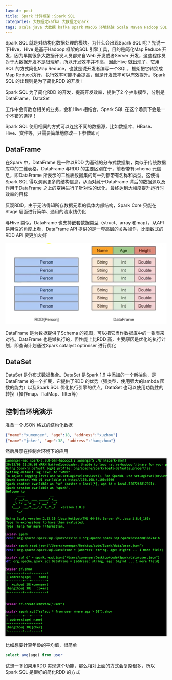 ```yaml
---
layout: post
title: Spark 计算框架：Spark SQL
categories: 大数据之kafka 大数据之spark
tags: scala java 大数据 kafka spark MacOS 环境搭建 Scala Maven Hadoop SQL Hive 关系型数据库 结构化数据 RDD RDMS 数仓 
---
```


Spark SQL 就是对结构化数据处理的模块。为什么会出现Spark SQL 呢？先说一下Hive，Hive 是基于Hadoop 框架的SQL 引擎工具，目的是简化Map Reduce 开发，因为早期很多大数据开发人员都来自Web 开发或者Server 开发，这些程序员对于大数据开发不是很理解，所以开发效率并不高，因此Hive 就出现了，它用SQL 的方式简化Map Reduce，也就是说开发者编写一个SQL，框架把它转换成Map Reduce执行，执行效率可能不会提高，但是开发效率可以有效提升。Spark SQL 的出现则是为了简化RDD 的开发！

Spark SQL 为了简化RDD 的开发，提高开发效率，提供了2 个抽象模型，分别是DataFrame、DataSet

工作中会有数仓相关的业务，会和Hive 相结合，Spark SQL 在这个场景下会是一个不错的选择！

Spark SQL 使用相同的方式可以连接不同的数据源，比如数据库、HBase、Hive、文件等，只需要简单地修改一下参数即可

## DataFrame

在Spark 中，DataFrame 是一种以RDD 为基础的分布式数据集，类似于传统数据库中的二维表格。DataFrame 与RDD 的主要区别在于，前者带有schema 元信息，即DataFrame 所表示的二维表数据集的每一列都带有名称和类型。这使得Spark SQL 得以洞察更多的结构信息，从而对藏于DataFrame 背后的数据源以及作用于DataFrame 之上的变换进行了针对性的优化，最终达到大幅度提升运行时效率的目标

反观RDD，由于无法得知所存数据元素的具体内部结构，Spark Core 只能在Stage 层面进行简单、通用的流水线优化

与Hive 类似，DataFrame 也支持嵌套数据类型（struct、array 和map），从API 易用性的角度上看，DataFrame API 提供的是一套高层的关系操作，比函数式的RDD API 要更加友好

![](../media/image/2020-11-26-2/01.png)

DataFrame 是为数据提供了Schema 的视图，可以把它当作数据库中的一张表来对待。DataFrame 也是懒执行的，但性能上比RDD 高，主要原因是优化的执行计划，即查询计划通过Spark catalyst optimiser 进行优化

## DataSet

DataSet 是分布式数据集合。DataSet 是Spark 1.6 中添加的一个新抽象，是DataFrame 的一个扩展，它提供了RDD 的优势（强类型、使用强大的lambda 函数的能力）以及Spark SQL 优化执行引擎的优点。DataSet 也可以使用功能性的转换（操作map、flatMap、filter等）

## 控制台环境演示

准备一个JSON 格式的结构化数据

```json
{"name":"xumenger", "age":18, "address":"xuzhou"}
{"name":"joker", "age":38, "address":"hangzhou"}
```

然后展示在控制台环境下的应用

![](../media/image/2020-11-26-2/02.png)

比如想要计算年龄的平均值，很简单

```sql
select avg(age) from user
```

试想一下如果用RDD 实现这个功能，那么相对上面的方式会复杂很多，所以Spark SQL 是很好的简化RDD 的方式

